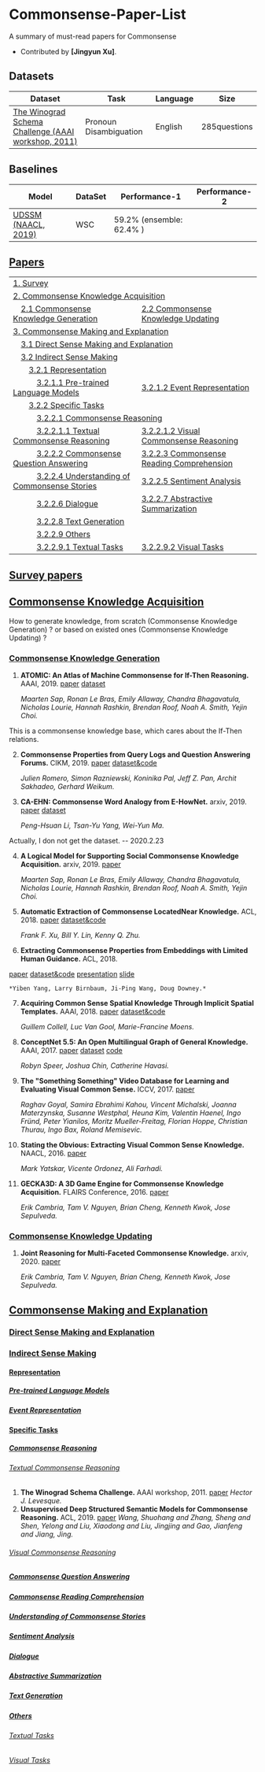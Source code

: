 # Commonsense-Paper-List
A summary of must-read papers for Commonsense

- Contributed by **[Jingyun Xu]**.

## Datasets

| Dataset                                          | Task                    | Language        | Size                           |
| ------------------------------------------------ | ----------------------- | --------------- | ------------------------------ |
| [The Winograd Schema Challenge (AAAI workshop, 2011)](#WSC)     | Pronoun Disambiguation      | English         | 285questions               |

## Baselines

| Model                                          | DataSet                    | Performance-1        | Performance-2                           |
| ------------------------------------------------ | ----------------------- | --------------- | ------------------------------ |
| [UDSSM (NAACL, 2019)](#UDSSM)                         | WSC         | 59.2% (ensemble: 62.4% ) |                        |

## [Papers](#papers)

<table>
<tr><td colspan="2"><a href="#survey-papers">1. Survey</a></td></tr> 
<tr><td colspan="2"><a href="#commonsense-knowledge-Acquisition">2. Commonsense Knowledge Acquisition</a></td></tr>
<tr>
    <td>&emsp;<a href="#Commonsense-Knowledge-Generation">2.1 Commonsense Knowledge Generation</a></td>
    <td><a href="#Commonsense-Knowledge-Updating">2.2 Commonsense Knowledge Updating</a></td>
</tr>
<tr><td colspan="2"><a href="#Commonsense-Making-and-Explanation">3. Commonsense Making and Explanation</a></td></tr> 
<tr><td colspan="2">&emsp;<a href="#Direct-Sense-Making-and-Explanation">3.1 Direct Sense Making and Explanation</a></td></tr>
<tr><td colspan="2">&emsp;<a href="#Indirect-Sense-Making">3.2 Indirect Sense Making</a></td></tr>
    <tr>
    <td colspan="2">&emsp;&emsp;<a href="#Representation">3.2.1 Representation</a></td>
</tr>
    <tr>
    <td>&emsp;&emsp;&emsp;<a href="#Pre-trained-Language-Models">3.2.1.1 Pre-trained Language Models</a></td>
    <td><a href="#Event-Representation">3.2.1.2 Event Representation</a></td>
</tr>
        <tr>
    <td colspan="2">&emsp;&emsp;<a href="#Specific-Task">3.2.2 Specific Tasks</a></td>
</tr>
    <tr>
    <td colspan="2">&emsp;&emsp;&emsp;<a href="#Commonsense-Reasoning">3.2.2.1 Commonsense Reasoning</a></td>
</tr>
        <tr>
    <td>&emsp;&emsp;&emsp;<a href="#Textual-Commonsense-Reasoning">3.2.2.1.1 Textual Commonsense Reasoning</a></td>
    <td><a href="#Visual-Commonsense-Reasoning">3.2.2.1.2 Visual Commonsense Reasoning</a></td>
</tr>
    <tr><td>&emsp;&emsp;&emsp;<a href="#Commonsense-Question-Answering">3.2.2.2 Commonsense Question Answering</a></td>
    <td><a href="#Commonsense-Reading-Comprehension">3.2.2.3 Commonsense Reading Comprehension</a></td></tr>
        <tr><td>&emsp;&emsp;&emsp;<a href="#Understanding-of-Commonsense-Stories">3.2.2.4 Understanding of Commonsense Stories</a></td>
            <td><a href="#Sentiment-Analysis">3.2.2.5 Sentiment Analysis</a></tr>
       <tr><td>&emsp;&emsp;&emsp;<a href="#Dialogue">3.2.2.6 Dialogue </a></td>
       <td><a href="#Abstractive-Summarization">3.2.2.7 Abstractive Summarization</a></td></tr>
     <tr><td colspan="2">&emsp;&emsp;&emsp;<a href="#Text-Generation">3.2.2.8 Text Generation</a></td>
</tr>
   <tr>  <td colspan="2">&emsp;&emsp;&emsp;<a href="#Others">3.2.2.9 Others</a></td></tr>
        <tr>
    <td>&emsp;&emsp;&emsp;<a href="#Textual Taks">3.2.2.9.1 Textual Tasks</a></td>
    <td><a href="#Visual Tasks">3.2.2.9.2 Visual Tasks</a></td>
</tr>
</table>

## [Survey papers](#content)

## [Commonsense Knowledge Acquisition](#content)   
How to generate knowledge, from scratch (Commonsense Knowledge Generation) ? or based on existed ones (Commonsense Knowledge Updating) ?
### [Commonsense Knowledge Generation](#content)
1. **ATOMIC: An Atlas of Machine Commonsense for If-Then Reasoning.** AAAI, 2019. [paper](https://aaai.org/ojs/index.php/AAAI/article/view/4160) [dataset](https://homes.cs.washington.edu/~msap/atomic/)
    
    *Maarten Sap, Ronan Le Bras, Emily Allaway, Chandra Bhagavatula, Nicholas Lourie, Hannah Rashkin, Brendan Roof, Noah A. Smith, Yejin Choi.* 

This is a commonsense knowledge base, which cares about the If-Then relations.
    
2. **Commonsense Properties from Query Logs and Question Answering Forums.** CIKM, 2019. [paper](https://dl.acm.org/doi/10.1145/3357384.33579559) [dataset&code](https://github.com/Aunsiels/CSK)
    
    *Julien Romero, Simon Razniewski, Koninika Pal, Jeff Z. Pan, Archit Sakhadeo, Gerhard Weikum.* 
    
3. **CA-EHN: Commonsense Word Analogy from E-HowNet.** arxiv, 2019. [paper](https://arxiv.org/abs/1908.07218) [dataset](https://github.com/jacobvsdanniel)
    
    *Peng-Hsuan Li, Tsan-Yu Yang, Wei-Yun Ma.* 
    
Actually, I don not get the dataset. -- 2020.2.23

4. **A Logical Model for Supporting Social Commonsense Knowledge Acquisition.** arxiv, 2019. [paper](https://arxiv.org/abs/1912.11599) 
    
    *Maarten Sap, Ronan Le Bras, Emily Allaway, Chandra Bhagavatula, Nicholas Lourie, Hannah Rashkin, Brendan Roof, Noah A. Smith, Yejin Choi.* 
    
5. **Automatic Extraction of Commonsense LocatedNear Knowledge.** ACL, 2018. [paper](https://www.aclweb.org/anthology/P18-2016/) [dataset&code](https://github.com/adapt-sjtu/commonsense-locatednear)
    
    *Frank F. Xu, Bill Y. Lin, Kenny Q. Zhu.* 
    
6. **Extracting Commonsense Properties from Embeddings with Limited Human Guidance.** ACL, 2018. 

[paper](https://www.aclweb.org/anthology/P18-2102/) [dataset&code](https://github.com/yangyiben/PCE) [presentation](https://vimeo.com/285805855/) [slide](https://www.aclweb.org/anthology/attachments/P18-2102.Presentation.pdf/)
    
    *Yiben Yang, Larry Birnbaum, Ji-Ping Wang, Doug Downey.* 
7. **Acquiring Common Sense Spatial Knowledge Through Implicit Spatial Templates.** AAAI, 2018. [paper](https://www.aaai.org/ocs/index.php/AAAI/AAAI18/paper/view/16232) [dataset&code](https://github.com/gcollell/spatial-commonsense)
    
    *Guillem Collell, Luc Van Gool, Marie-Francine Moens.* 
 8. **ConceptNet 5.5: An Open Multilingual Graph of General Knowledge.** AAAI, 2017. [paper](http://aaai.org/ocs/index.php/AAAI/AAAI17/paper/view/14972) [dataset](http://conceptnet.io/) [code](https://github.com/commonsense/conceptnet5) 
    
    *Robyn Speer, Joshua Chin, Catherine Havasi.* 
 9. **The "Something Something" Video Database for Learning and Evaluating Visual Common Sense.** ICCV, 2017. [paper](https://ieeexplore.ieee.org/stamp/stamp.jsp?tp=&arnumber=8237884) 
 
    *Raghav Goyal, Samira Ebrahimi Kahou, Vincent Michalski, Joanna Materzynska, Susanne Westphal, Heuna Kim, Valentin Haenel, Ingo Fründ, Peter Yianilos, Moritz Mueller-Freitag, Florian Hoppe, Christian Thurau, Ingo Bax, Roland Memisevic.* 
 10. **Stating the Obvious: Extracting Visual Common Sense Knowledge.** NAACL, 2016. [paper](https://www.aaai.org/ocs/index.php/FLAIRS/FLAIRS16/paper/view/12785)
 
     *Mark Yatskar, Vicente Ordonez, Ali Farhadi.* 
   
 11. **GECKA3D: A 3D Game Engine for Commonsense Knowledge Acquisition.** FLAIRS Conference, 2016. [paper](https://www.aaai.org/ocs/index.php/FLAIRS/FLAIRS16/paper/view/12785)
 
     *Erik Cambria, Tam V. Nguyen, Brian Cheng, Kenneth Kwok, Jose Sepulveda.* 
    
### [Commonsense Knowledge Updating](#content)
 1. **Joint Reasoning for Multi-Faceted Commonsense Knowledge.** arxiv, 2020. [paper](https://arxiv.org/abs/2001.04170)
 
     *Erik Cambria, Tam V. Nguyen, Brian Cheng, Kenneth Kwok, Jose Sepulveda.* 

## [Commonsense Making and Explanation](#content)   
### [Direct Sense Making and Explanation](#content)
### [Indirect Sense Making](#content)
#### [Representation](#content)
##### [Pre-trained Language Models](#content)
##### [Event Representation](#content)
#### [Specific Tasks](#content)
##### [Commonsense Reasoning](#content)
###### [Textual Commonsense Reasoning](#content)
 1. <span id = "WSC">**The Winograd Schema Challenge.**</span> AAAI workshop, 2011. [paper](https://www.aaai.org/ocs/index.php/SSS/SSS11/paper/view/2502/2964)
     *Hector J. Levesque.* 
 2. <span id = "UDSSM">**Unsupervised Deep Structured Semantic Models for Commonsense Reasoning.**</span> ACL, 2019. [paper](https://www.aclweb.org/anthology/N19-1094.pdf)
     *Wang, Shuohang and Zhang, Sheng and Shen, Yelong and Liu, Xiaodong and Liu, Jingjing and Gao, Jianfeng and Jiang, Jing.* 
 
###### [Visual Commonsense Reasoning](#content)
##### [Commonsense Question Answering](#content)
##### [Commonsense Reading Comprehension](#content)
##### [Understanding of Commonsense Stories](#content)
##### [Sentiment Analysis](#content)
##### [Dialogue](#content)
##### [Abstractive Summarization](#content)
##### [Text Generation](#content)
##### [Others](#content)
###### [Textual Tasks](#content)
###### [Visual Tasks](#content)
